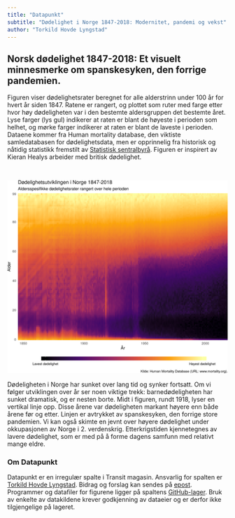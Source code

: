 ```yaml
---
title: "Datapunkt"
subtitle: "Dødelighet i Norge 1847-2018: Modernitet, pandemi og vekst"
author: "Torkild Hovde Lyngstad"
---
```



## Norsk dødelighet 1847-2018: Et visuelt minnesmerke om spanskesyken, den forrige pandemien.

Figuren viser dødelighetsrater beregnet for alle alderstrinn under 100 år for hvert år siden 1847. Ratene er rangert, og plottet som ruter med farge etter hvor høy dødeligheten var i den bestemte aldersgruppen det bestemte året. Lyse farger (lys gul) indikerer at raten er blant de høyeste i perioden som helhet, og mørke farger indikerer at raten er blant de laveste i perioden. Dataene kommer fra Human mortality database, den viktiste samledatabasen for dødelighetsdata, men er opprinnelig fra historisk og nåtidig statistikk fremstilt av [Statistisk sentralbyrå](http://www.ssb.no). Figuren er inspirert av Kieran Healys arbeider med britisk dødelighet.

<br>

![](datapunkt-1.png)
<br>

Dødeligheten i Norge har sunket over lang tid og synker fortsatt. Om vi følger utviklingen over år ser noen viktige trekk: barnedødeligheten har sunket dramatisk, og er nesten borte. Midt i figuren, rundt 1918, lyser en vertikal linje opp. Disse årene var dødeligheten markant høyere enn både årene før og etter. Linjen er avtrykket av spanskesyken, den forrige store pandemien. Vi kan også skimte en jevnt over høyere dødelighet under okkupasjonen av Norge i 2. verdenskrig. Etterkrigstiden kjennetegnes av lavere dødelighet, som er med på å forme dagens samfunn med relativt mange eldre.


### Om Datapunkt

Datapunkt er en irregulær spalte i Transit magasin. Ansvarlig for spalten er [Torkild Hovde Lyngstad](https://torkildl.github.io). Bidrag og forslag kan sendes på [epost](mailto:t.h.lyngstad@sosgeo.uio.no). Programmer og datafiler for figurene ligger på spaltens [GitHub-lager](https://github.com/torkildl/transit). Bruk av enkelte av datakildene krever godkjenning av dataeier og er derfor ikke tilgjengelige på lageret.



